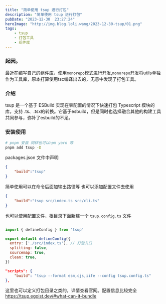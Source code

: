 ```yaml
---
title: "简单使用 tsup 进行打包"
description: "简单使用 tsup 进行打包"
pubDate: "2023-12-30  23:27:24"
heroImage: "http://img.blog.loli.wang/2023-12-30-tsup/01.png"
tags:
    - tsup
    - 打包工具
    - 组件库
---
```


### 起因。

最近在编写自己的组件库，使用`monorepo`模式进行开发,`monorepo`开发将utils单独作为工具库，原本打算使用tsc编译出去的，无意中发现了打包工具。

### 介绍

tsup 是一个基于 ESBuild 实现在零配置的情况下快速打包 Typescript 模块的库，支持 .ts、.tsx的转换。它基于esbuild，但是同时也选择融合其他的构建工具共同参与，弥补了esbuild的不足。


### 安装使用
``` bash
# pnpm 安装 同样也可以npm yarn 等
pnpm add tsup -D

```

packages.json 文件中声明

```json
{
    "build":"tsup"
}
```

简单使用可以在命令后面加输出路径等 也可以添加配置文件去使用

```json
{
    "build":"tsup src/index.ts src/cli.ts"
}
```

也可以使用配置文件，根目录下面新建一个 `tsup.config.ts` 文件

```jsx

import { defineConfig } from 'tsup'

export default defineConfig({
  entry: ['./src/index.ts'], // 打包入口
  splitting: false,
  sourcemap: true,
  clean: true,
})

```

```json
"scripts": {
    "build": "tsup --format esm,cjs,iife --config tsup.config.ts"
},
```

这里也可以定义打包目录之类的，详情查看官网。配置信息比较完全
https://tsup.egoist.dev/#what-can-it-bundle







